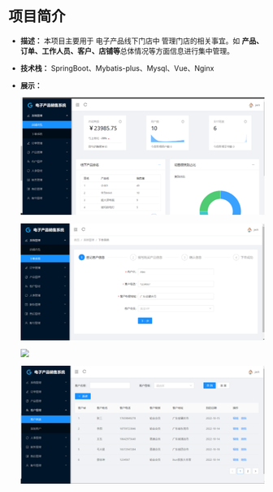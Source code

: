 # 项目简介

- **描述：** 本项目主要用于 电子产品线下门店中 管理门店的相关事宜。如 **产品、订单、工作人员、客户、店铺等**总体情况等方面信息进行集中管理。

- **技术栈：** SpringBoot、Mybatis-plus、Mysql、Vue、Nginx

- **展示：**

  ![](https://github.com/Strivemans/ElectronicSaleDemo/blob/master/imgs/店铺总览.png)

  ![](https://github.com/Strivemans/ElectronicSaleDemo/blob/master/imgs/下单流程.png)

  ![](/E:/项目图片/电子产品线下门店管理系统/下单流程.png)

  ![](https://github.com/Strivemans/ElectronicSaleDemo/blob/master/imgs/客户管理.png)